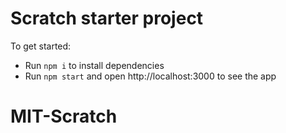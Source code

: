 # Scratch starter project

To get started:

- Run `npm i` to install dependencies
- Run `npm start` and open http://localhost:3000 to see the app
# MIT-Scratch
